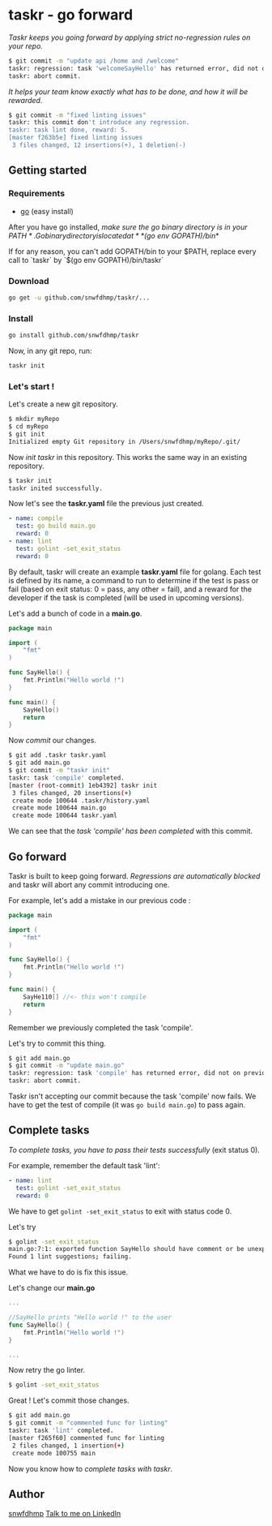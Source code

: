 # taskr - go forward

*Taskr keeps you going forward by applying strict no-regression rules on your repo.*

```bash
$ git commit -m "update api /home and /welcome"
taskr: regression: task 'welcomeSayHello' has returned error, did not on previous commit.
taskr: abort commit.
```

*It helps your team know exactly what has to be done, and how it will be rewarded.*

```bash
$ git commit -m "fixed linting issues"
taskr: this commit don't introduce any regression.
taskr: task lint done, reward: 5.
[master f263b5e] fixed linting issues
 3 files changed, 12 insertions(+), 1 deletion(-)
```

## Getting started

### Requirements

- [go](https://golang.org/doc/install) (easy install)

After you have go installed, *make sure the go binary directory is in your $PATH*. Go binary directory is located at **$(go env GOPATH)/bin**

If for any reason, you can't add GOPATH/bin to your $PATH, replace every call to  `taskr` by `$(go env GOPATH)/bin/taskr`

### Download

```bash
go get -u github.com/snwfdhmp/taskr/...
```

### Install

```bash
go install github.com/snwfdhmp/taskr
```

Now, in any git repo, run:

```bash
taskr init

```

### Let's start !

Let's create a new git repository.

```bash
$ mkdir myRepo
$ cd myRepo
$ git init
Initialized empty Git repository in /Users/snwfdhmp/myRepo/.git/
```

Now *init taskr* in this repository. This works the same way in an existing repository.

```bash
$ taskr init
taskr inited successfully.
```

Now let's see the **taskr.yaml** file the previous just created.

```yaml
- name: compile
  test: go build main.go
  reward: 0
- name: lint
  test: golint -set_exit_status
  reward: 0
```

By default, taskr will create an example **taskr.yaml** file for golang.
Each test is defined by its name, a command to run to determine if the test is pass or fail (based on exit status: 0 = pass, any other = fail), and a reward for the developer if the task is completed (will be used in upcoming versions).

Let's add a bunch of code in a **main.go**.

```go
package main

import (
	"fmt"
)

func SayHello() {
	fmt.Println("Hello world !")
}

func main() {
	SayHello()
	return
}
```

Now *commit* our changes.

```bash
$ git add .taskr taskr.yaml
$ git add main.go
$ git commit -m "taskr init"
taskr: task 'compile' completed.
[master (root-commit) 1eb4392] taskr init
 3 files changed, 20 insertions(+)
 create mode 100644 .taskr/history.yaml
 create mode 100644 main.go
 create mode 100644 taskr.yaml
```

We can see that the *task 'compile' has been completed* with this commit.

## Go forward

Taskr is built to keep going forward. *Regressions are automatically blocked* and taskr will abort any commit introducing one.

For example, let's add a mistake in our previous code :

```go
package main

import (
	"fmt"
)

func SayHello() {
	fmt.Println("Hello world !")
}

func main() {
	SayHe110[] //<- this won't compile
	return
}
```

Remember we previously completed the task 'compile'.

Let's try to commit this thing.

```bash
$ git add main.go
$ git commit -m "update main.go"
taskr: regression: task 'compile' has returned error, did not on previous commit.
taskr: abort commit.
```

Taskr isn't accepting our commit because the task 'compile' now fails.
We have to get the test of compile (it was `go build main.go`) to pass again.

## Complete tasks

*To complete tasks, you have to pass their tests successfully* (exit status 0).

For example, remember the default task 'lint':

```yaml
- name: lint
  test: golint -set_exit_status
  reward: 0
```

We have to get `golint -set_exit_status` to exit with status code 0.

Let's try

```bash
$ golint -set_exit_status
main.go:7:1: exported function SayHello should have comment or be unexported
Found 1 lint suggestions; failing.
```

What we have to do is fix this issue.

Let's change our **main.go**

```go
...

//SayHello prints "Hello world !" to the user
func SayHello() {
	fmt.Println("Hello world !")
}

...
```

Now retry the go linter.

```bash
$ golint -set_exit_status
```

Great ! Let's commit those changes.

```bash
$ git add main.go
$ git commit -m "commented func for linting"
taskr: task 'lint' completed.
[master f265f60] commented func for linting
 2 files changed, 1 insertion(+)
 create mode 100755 main
```

Now you know how to *complete tasks with taskr*.

## Author

[snwfdhmp](https://github.com/snwfdhmp)
[Talk to me on LinkedIn](https://www.linkedin.com/in/martin-joly-951b8913b/)